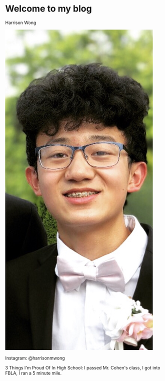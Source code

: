 # Welcome to my blog
Harrison Wong 

![](IMG_1569.jpg)

Instagram: @harrisonmwong

3 Things I'm Proud Of In High School: I passed Mr. Cohen's class, I got into FBLA, I ran a 5 minute mile. 
